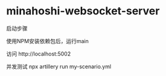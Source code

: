 # minahoshi-websocket-server

启动步骤

使用NPM安装依赖包后，运行main

访问 http://localhost:5002

并发测试
npx artillery run my-scenario.yml
